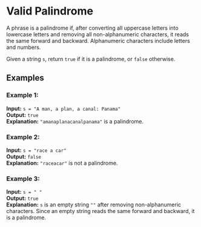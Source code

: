 
# Valid Palindrome

A phrase is a palindrome if, after converting all uppercase letters into lowercase letters and removing all non-alphanumeric characters, it reads the same forward and backward. Alphanumeric characters include letters and numbers.

Given a string `s`, return `true` if it is a palindrome, or `false` otherwise.

## Examples

### Example 1:
**Input:** `s = "A man, a plan, a canal: Panama"`  
**Output:** `true`  
**Explanation:** `"amanaplanacanalpanama"` is a palindrome.

### Example 2:
**Input:** `s = "race a car"`  
**Output:** `false`  
**Explanation:** `"raceacar"` is not a palindrome.

### Example 3:
**Input:** `s = " "`  
**Output:** `true`  
**Explanation:** `s` is an empty string `""` after removing non-alphanumeric characters. Since an empty string reads the same forward and backward, it is a palindrome.

